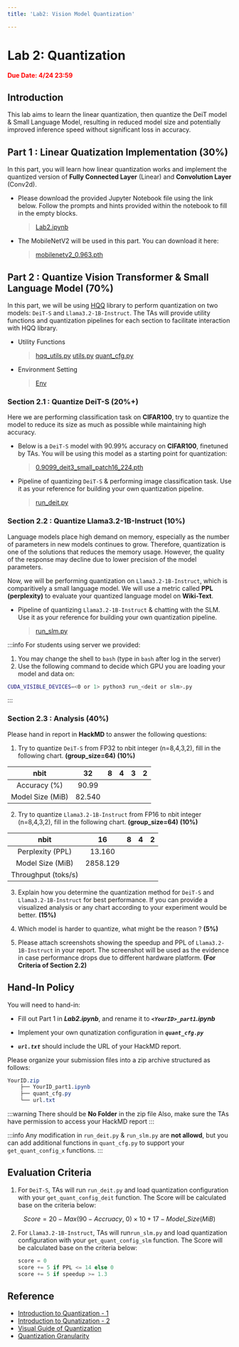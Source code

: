 ```yaml
---
title: 'Lab2: Vision Model Quantization'

---
```


# **Lab 2: Quantization**

<span style="color:Red;">**Due Date: 4/24 23:59**</span>

## Introduction

This lab aims to learn the linear quantization, then quantize the DeiT model & Small Language Model, resulting in reduced model size and potentially improved inference speed without significant loss in accuracy.


## Part 1 : Linear Quatization Implementation (30%)

In this part, you will learn how linear quantization works and implement the quantized version of **Fully Connected Layer** (Linear) and **Convolution Layer** (Conv2d).

* Please download the provided Jupyter Notebook file using the link below. Follow the prompts and hints provided within the notebook to fill in the empty blocks.

    > [Lab2.ipynb](https://drive.google.com/file/d/18-5bdSM5JMEY9fauurWoZmMyu_F_v6BQ/view?usp=sharing)

* The MobileNetV2 will be used in this part. You can download it here:
    > [mobilenetv2_0.963.pth](https://drive.google.com/file/d/1ls20ezKCJ38spHmFflN01NyvYjNLuDoH/view?usp=sharing)

## Part 2 : Quantize Vision Transformer & Small Language Model (70%)

In this part, we will be using [HQQ](https://github.com/mobiusml/hqq) library to perform quantization on two models: `DeiT-S` and `Llama3.2-1B-Instruct`. The TAs will provide utility functions and quantization pipelines for each section to facilitate interaction with HQQ library.

* Utility Functions
    > [hqq_utils.py](https://drive.google.com/file/d/1Gst3Sdwmoh5lF2-O-UNnnAqBEB9gQfH3/view?usp=sharing)
     > [utils.py](https://drive.google.com/file/d/1NqUeXHz3toLp50F-TO4Ut6c5TpJFHGGV/view?usp=sharing) 
     > [quant_cfg.py](https://drive.google.com/file/d/1ZW8dqHsQMYazqMW6iy_nwzxJsRvSojw_/view?usp=sharing)

<!--      > [hqq_utils.py](https://drive.google.com/file/d/1e0uuus5bIzVgxby__baOtcQpz-Kzu3fL/view?usp=sharing) -->

* Environment Setting
    > [Env](https://hackmd.io/@ccyangus/Hkux8-5syg)

### Section 2.1 : Quantize DeiT-S (20%+)

Here we are performing classification task on **CIFAR100**, try to quantize the model to reduce its size as much as possible while maintaining high accuracy.

* Below is a `DeiT-S` model with 90.99% accuracy on **CIFAR100**, finetuned by TAs. You will be using this model as a starting point for quantization:

    > [0.9099_deit3_small_patch16_224.pth](https://drive.google.com/file/d/1hLFiyLRBmlcvOnm8PSRRTN69GgPiV8YT/view?usp=sharing)

* Pipeline of quantizing `DeiT-S` & performing image classification task. Use it as your reference for building your own quantization pipeline.

    > [run_deit.py](https://drive.google.com/file/d/1RP4ba1r3U9aiWCrAVTPFHO2YKUhjIpY9/view?usp=sharing)

### Section 2.2 : Quantize Llama3.2-1B-Instruct (10%)

Language models place high demand on memory, especially as the number of parameters in new models continues to grow. Therefore, quantization is one of the solutions that reduces the memory usage. However, the quality of the response may decline due to lower precision of the model parameters. 

Now, we will be performing quantization on `Llama3.2-1B-Instruct`, which is comparitively a small language model. We will use a metric called **PPL (perplexity)** to evaluate your quantized language model on **Wiki-Text**.

* Pipeline of quantizing `Llama3.2-1B-Instruct` & chatting with the SLM. Use it as your reference for building your own quantization pipeline.

    > [run_slm.py](https://drive.google.com/file/d/1xNt_TGde6dKq4UReDIG7EcH6KTvXalN-/view?usp=sharing)

:::info
For students using server we provided:
1. You may change the shell to `bash` (type in `bash` after log in the server)
2. Use the following command to decide which GPU you are loading your model and data on:
```bash
CUDA_VISIBLE_DEVICES=<0 or 1> python3 run_<deit or slm>.py
```
:::

### Section 2.3 : Analysis (40%)

Please hand in report in **HackMD** to answer the following questions:

1. Try to quantize `DeiT-S` from FP32 to nbit integer (n=8,4,3,2), fill in the following chart. **(group_size=64)** **(10%)**
    
|       nbit       |   32   |  8  |  4  |  3  |  2  |
|:----------------:|:------:|:---:|:---:|:---:|:---:|
|   Accuracy (%)   | 90.99  |     |     |     |     |
| Model Size (MiB) | 82.540 |     |     |     |     |

2. Try to quantize `Llama3.2-1B-Instruct` from FP16 to nbit integer (n=8,4,3,2), fill in the following chart. **(group_size=64)** **(10%)**

|        nbit         |    16    |  8  |  4  |  2  |
|:-------------------:|:--------:|:---:|:---:|:---:|
|  Perplexity (PPL)   |  13.160  |     |     |     |
|  Model Size (MiB)   | 2858.129 |     |     |     |
| Throughput (toks/s) |          |     |     |     |


3. Explain how you determine the quantization method for `DeiT-S` and `Llama3.2-1B-Instruct` for best performance. If you can provide a visualized analysis or any chart according to your experiment would be better. **(15%)**

4. Which model is harder to quantize, what might be the reason ?  **(5%)**

5. Please attach screenshots showing the speedup and PPL of `Llama3.2-1B-Instruct` in your report. The screenshot will be used as the evidence in case performance drops due to different hardware platform. **(For Criteria of Section 2.2)**

## Hand-In Policy

You will need to hand-in:
* Fill out Part 1 in ***Lab2.ipynb***, and rename it to ***`<YourID>_part1`.ipynb***

* Implement your own qunatization configuration in ***`quant_cfg.py`*** 
    
* ***`url.txt`*** should include the URL of your HackMD report.

Please organize your submission files into a zip archive structured as follows:

```scss
YourID.zip     
    ├── YourID_part1.ipynb
    ├── quant_cfg.py
    └── url.txt
```

:::warning
There should be **No Folder** in the zip file
Also, make sure the TAs have permission to access your HackMD report
:::

:::info
Any modification in `run_deit.py` & `run_slm.py` are **not allowd**, but you can add additional functions  in `quant_cfg.py` to support your `get_quant_config_x` functions.
:::
## Evaluation Criteria

1. For `DeiT-S`, TAs will run `run_deit.py` and load quantization configuration with your `get_quant_config_deit` function. The Score will be calculated base on the criteria below:

$$
  Score = 20 - Max(90 - Accruacy, \ 0) \times 10 + 17 - Model\_Size (MiB)
$$


2. For `Llama3.2-1B-Instruct`, TAs will run`run_slm.py` and load quantization configuration with your `get_quant_config_slm` function. The Score will be calculated base on the criteria below: 

    ```python
    score = 0
    score += 5 if PPL <= 14 else 0
    score += 5 if speedup >= 1.3
    ```
    
## Reference
- [Introduction to Quantization - 1](https://medium.com/@anhtuan_40207/introduction-to-quantization-09a7fb81f9a4)
- [Introduction to Qunatization - 2](https://towardsdatascience.com/introduction-to-weight-quantization-2494701b9c0c/)
- [Visual Guide of Quantization](https://newsletter.maartengrootendorst.com/p/a-visual-guide-to-quantization)
- [Quantization Granularity](https://medium.com/@curiositydeck/quantization-granularity-aec2dd7a0bb4)